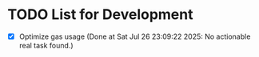 # TODO List for Development

- [x] Optimize gas usage  (Done at Sat Jul 26 23:09:22 2025: No actionable real task found.)